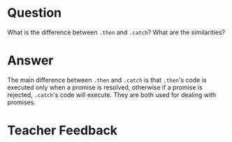 # Question
What is the difference between `.then` and `.catch`? What are the similarities?

# Answer
The main difference between `.then` and `.catch` is that `.then`'s code is executed only when a promise is resolved, otherwise if a promise is rejected, `.catch`'s code will execute. They are both used for dealing with promises.

# Teacher Feedback